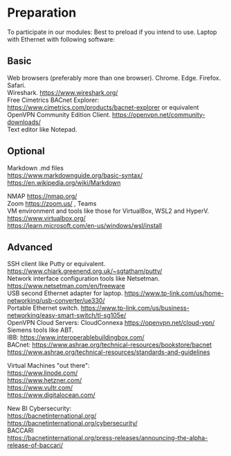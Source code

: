 # Preparation 
To participate in our modules: Best to preload if you intend to use. Laptop with Ethernet with following software:

## Basic
Web browsers (preferably more than one browser). Chrome. Edge. Firefox. Safari. \
Wireshark. https://www.wireshark.org/ \
Free Cimetrics BACnet Explorer: https://www.cimetrics.com/products/bacnet-explorer or equivalent \
OpenVPN Community Edition Client. https://openvpn.net/community-downloads/ \
Text editor like Notepad.

## Optional
Markdown  .md files    
https://www.markdownguide.org/basic-syntax/ \
https://en.wikipedia.org/wiki/Markdown

NMAP  https://nmap.org/ \
Zoom  https://zoom.us/    , Teams \
VM environment and tools like those for VirtualBox, WSL2 and HyperV. \
https://www.virtualbox.org/ \
https://learn.microsoft.com/en-us/windows/wsl/install 

## Advanced
SSH client like Putty or equivalent.  https://www.chiark.greenend.org.uk/~sgtatham/putty/ \
Network interface configuration tools like Netsetman. https://www.netsetman.com/en/freeware  \
USB second Ethernet adapter for laptop.  https://www.tp-link.com/us/home-networking/usb-converter/ue330/  \
Portable Ethernet switch. https://www.tp-link.com/us/business-networking/easy-smart-switch/tl-sg105e/ \
OpenVPN Cloud Servers: CloudConnexa https://openvpn.net/cloud-vpn/  \
Siemens tools like ABT.  \
IBB: https://www.interoperablebuildingbox.com/  \
BACnet: https://www.ashrae.org/technical-resources/bookstore/bacnet  \
https://www.ashrae.org/technical-resources/standards-and-guidelines

Virtual Machines "out there": \
https://www.linode.com/ \
https://www.hetzner.com/ \
https://www.vultr.com/  \
https://www.digitalocean.com/

New BI Cybersecurity: \
https://bacnetinternational.org/  \
https://bacnetinternational.org/cybersecurity/  \
BACCARI \
https://bacnetinternational.org/press-releases/announcing-the-alpha-release-of-baccari/

